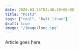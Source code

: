```yaml
---
date: 2020-03-25T04:46:39+06:00
title: "Post3"
tags: ["tag1", "kali linux"]
draft: true
image: "/image/long.jpg"
---
```


Article goes here.